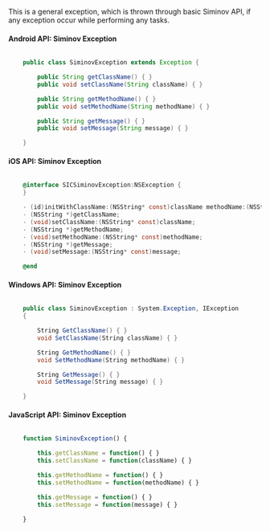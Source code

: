 This is a general exception, which is thrown through basic Siminov API, if any exception occur while performing any tasks.

#### Android API: Siminov Exception

```java

    public class SiminovException extends Exception {

        public String getClassName() { }
        public void setClassName(String className) { }

        public String getMethodName() { }
        public void setMethodName(String methodName) { }

        public String getMessage() { }
        public void setMessage(String message) { }

    }

```

#### iOS API: Siminov Exception

```objective-c

    @interface SICSiminovException:NSException {
    }

    - (id)initWithClassName:(NSString* const)className methodName:(NSString* const)methodName message:(NSString* const)message;
    - (NSString *)getClassName;
    - (void)setClassName:(NSString* const)className;
    - (NSString *)getMethodName;
    - (void)setMethodName:(NSString* const)methodName;
    - (NSString *)getMessage;
    - (void)setMessage:(NSString* const)message;

    @end 

```

#### Windows API: Siminov Exception

```c#

    public class SiminovException : System.Exception, IException 
    {

        String GetClassName() { }
        void SetClassName(String className) { }

        String GetMethodName() { }
        void SetMethodName(String methodName) { }

        String GetMessage() { }
        void SetMessage(String message) { }

    }
```


#### JavaScript API: Siminov Exception

```javascript

    function SiminovException() {

        this.getClassName = function() { }
        this.setClassName = function(className) { }

        this.getMethodName = function() { }
        this.setMethodName = function(methodName) { }

        this.getMessage = function() { }
        this.setMessage = function(message) { }

    }

```